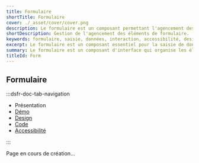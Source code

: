 ```yaml
---
title: Formulaire
shortTitle: Formulaire
cover: ./_asset/cover/cover.png
description: Le formulaire est un composant permettant l'agencement des éléments de saisie de données et des messages d'état.
shortDescription: Gestion de l'agencement des éléments de formulaire.
keywords: formulaire, saisie, données, interaction, accessibilité, design système, DSFR
excerpt: Le formulaire est un composant essentiel pour la saisie de données dans une interface, permettant d'organiser les champs de saisie et les messages d'état de manière cohérente et accessible.
summary: Le formulaire est un composant d'interface qui organise les éléments de saisie de données et les messages d'état. Il est conçu pour faciliter l'interaction de l'usager avec l'interface, en respectant les principes d'accessibilité et de design du DSFR. Il permet de structurer les informations à saisir, d'afficher des messages d'erreur ou de succès, et de guider l'usager dans son parcours de saisie. Ce guide s'adresse aux concepteurs et développeurs souhaitant implémenter des formulaires conformes aux standards du DSFR et aux bonnes pratiques d'accessibilité.
titleId: Form
---
```


## Formulaire

:::dsfr-doc-tab-navigation

- Présentation
- [Démo](demo/index.md)
- [Design](design/index.md)
- [Code](code/index.md)
- [Accessibilité](accessibility/index.md)

:::

Page en cours de création...
